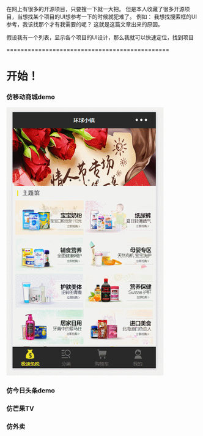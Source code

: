 

在网上有很多的开源项目，只要搜一下就一大把。
但是本人收藏了很多开源项目，当想找某个项目的UI想参考一下的时候就犯难了。
例如：
我想找搜索框的UI参考，我该找那个才有我需要的呢？
这就是这篇文章出来的原因。

假设我有一个列表，显示各个项目的UI设计，那么我就可以快速定位，找到项目


==============================================

# 开始！

### 仿移动商城demo
![](https://github.com/michaelouyang777/wechat-weapp/blob/master/gif/%E7%A7%BB%E5%8A%A8%E5%95%86%E5%9F%8E.gif?raw=true) 

### 仿今日头条demo



### 仿芒果TV



### 仿外卖


